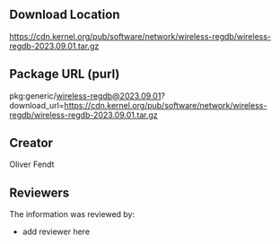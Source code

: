## Download Location

https://cdn.kernel.org/pub/software/network/wireless-regdb/wireless-regdb-2023.09.01.tar.gz

## Package URL (purl)

pkg:generic/wireless-regdb@2023.09.01?download_url=https://cdn.kernel.org/pub/software/network/wireless-regdb/wireless-regdb-2023.09.01.tar.gz

## Creator

Oliver Fendt

## Reviewers

The information was reviewed by:

* add reviewer here
